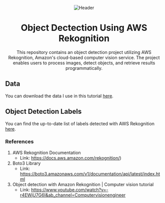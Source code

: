 <p align="center">
    <img src="https://docs.aws.amazon.com/images/rekognition/latest/dg/images/detect-scenes.jpg" alt="Header">
</p>
<h1 align="center"> Object Dectection Using AWS Rekognition </h1>
<p align="center">This repository contains an object detection project utilizing AWS Rekognition, Amazon's cloud-based computer vision service. The project enables users to process images, detect objects, and retrieve results programmatically.</p>

## Data
You can download the data I use in this tutorial [here](https://drive.google.com/file/d/1redK38hzH3_t5r4wD7T3t1Qfq7T97-ed/view?usp=sharing).

## Object Detection Labels
You can find the up-to-date list of labels detected with AWS Rekognition [here](https://docs.aws.amazon.com/rekognition/latest/dg/labels.html).

### References
1. AWS Rekognition Documentation
    - Link: https://docs.aws.amazon.com/rekognition/)
2. Boto3 Library
    - Link: https://boto3.amazonaws.com/v1/documentation/api/latest/index.html
3. Object detection with Amazon Rekognition | Computer vision tutorial
    - Link: https://www.youtube.com/watch?v=-r4EWjU7G6I&ab_channel=Computervisionengineer

